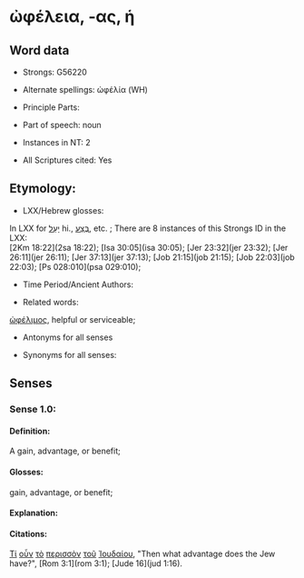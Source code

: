 # ὠφέλεια, -ας, ἡ 

<!-- Status: S2=NeedsFinalCheck -->
<!-- Lexica used for edits: BDAG, FFM, LN, A-S  -->

## Word data

* Strongs: G56220

* Alternate spellings: ὠφέλία (WH)

* Principle Parts: 

* Part of speech: noun    

* Instances in NT: 2

* All Scriptures cited: Yes

## Etymology: 

* LXX/Hebrew glosses: 

In LXX for [יָעַל](//en-uhl/H3276) hi., [בֶּצַע](//en-uhl/H1215), etc. ; 
There are 8 instances of this Strongs ID in the LXX:   
[2Km 18:22](2sa 18:22); [Isa 30:05](isa 30:05); [Jer 23:32](jer 23:32); [Jer 26:11](jer 26:11); [Jer 37:13](jer 37:13); 
[Job 21:15](job 21:15); [Job 22:03](job 22:03); [Ps 028:010](psa 029:010); 

* Time Period/Ancient Authors: 

* Related words: 

[ὠφέλιμος](../G56240/01.md), helpful or serviceable;   

* Antonyms for all senses

* Synonyms for all senses: 

## Senses 

### Sense  1.0: 

#### Definition: 

A gain, advantage, or benefit;  

#### Glosses:

gain, advantage, or benefit;  

#### Explanation:

#### Citations: 

[Τί](../G51010/01.md) [οὖν](../G37670/01.md) [τὸ](../G35880/01.md) [περισσὸν](../G40530/01.md) [τοῦ](../G35880/01.md) [Ἰουδαίου](../G24530/01.md), "Then what advantage does the Jew have?", [Rom 3:1](rom 3:1); [Jude 16](jud 1:16).
